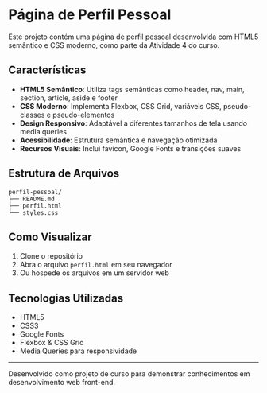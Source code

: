 # Página de Perfil Pessoal

Este projeto contém uma página de perfil pessoal desenvolvida com HTML5 semântico e CSS moderno, como parte da Atividade 4 do curso.

## Características

- **HTML5 Semântico**: Utiliza tags semânticas como header, nav, main, section, article, aside e footer
- **CSS Moderno**: Implementa Flexbox, CSS Grid, variáveis CSS, pseudo-classes e pseudo-elementos
- **Design Responsivo**: Adaptável a diferentes tamanhos de tela usando media queries
- **Acessibilidade**: Estrutura semântica e navegação otimizada
- **Recursos Visuais**: Inclui favicon, Google Fonts e transições suaves

## Estrutura de Arquivos

```
perfil-pessoal/
├── README.md
├── perfil.html
└── styles.css
```

## Como Visualizar

1. Clone o repositório
2. Abra o arquivo `perfil.html` em seu navegador
3. Ou hospede os arquivos em um servidor web

## Tecnologias Utilizadas

- HTML5
- CSS3
- Google Fonts
- Flexbox & CSS Grid
- Media Queries para responsividade

---

Desenvolvido como projeto de curso para demonstrar conhecimentos em desenvolvimento web front-end.
